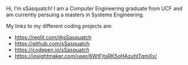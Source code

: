 Hi, I’m sSasquatch! I am a Computer Engineering graduate from UCF and am currently persuing a masters in Systems Engineering.

My links to my different coding projects are:
- https://replit.com/@sSasquatch
- https://github.com/sSasquatch
- https://codepen.io/sSasquatch
- https://insightmaker.com/user/6WtFjtsRK5oHAzuhtTqmXx/

<!---
sSasquatch/sSasquatch is a ✨ special ✨ repository because its `README.md` (this file) appears on your GitHub profile.
You can click the Preview link to take a look at your changes.
--->
